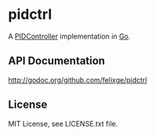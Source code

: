 # pidctrl

A [PIDController][1] implementation in [Go][2].

## API Documentation

http://godoc.org/github.com/felixge/pidctrl


## License

MIT License, see LICENSE.txt file.

[1]: http://en.wikipedia.org/wiki/PID_controller
[2]: http://golang.org/
